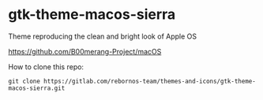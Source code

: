 # gtk-theme-macos-sierra

Theme reproducing the clean and bright look of Apple OS

https://github.com/B00merang-Project/macOS

How to clone this repo:

```
git clone https://gitlab.com/rebornos-team/themes-and-icons/gtk-theme-macos-sierra.git
```

